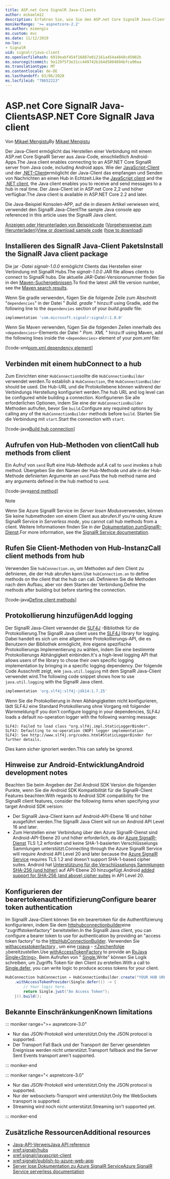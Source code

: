 ```yaml
---
title: ASP.net Core SignalR Java-Clients
author: mikaelm12
description: Erfahren Sie, wie Sie den ASP.net Core SignalR Java-Client verwenden.
monikerRange: '>= aspnetcore-2.2'
ms.author: mimengis
ms.custom: mvc
ms.date: 11/12/2019
no-loc:
- SignalR
uid: signalr/java-client
ms.openlocfilehash: 6919eabf454f16887e012161a454a4848c45002b
ms.sourcegitcommit: 9a129f5f3e31cc449742b164d5004894bfca90aa
ms.translationtype: MT
ms.contentlocale: de-DE
ms.lasthandoff: 03/06/2020
ms.locfileid: "78652213"
---
```

# <a name="aspnet-core-opno-locsignalr-java-client"></a><span data-ttu-id="c15f1-103">ASP.net Core SignalR Java-Clients</span><span class="sxs-lookup"><span data-stu-id="c15f1-103">ASP.NET Core SignalR Java client</span></span>

<span data-ttu-id="c15f1-104">Von [Mikael Mengistu](https://twitter.com/MikaelM_12)</span><span class="sxs-lookup"><span data-stu-id="c15f1-104">By [Mikael Mengistu](https://twitter.com/MikaelM_12)</span></span>

<span data-ttu-id="c15f1-105">Der Java-Client ermöglicht das Herstellen einer Verbindung mit einem ASP.net Core SignalR Server aus Java-Code, einschließlich Android-Apps.</span><span class="sxs-lookup"><span data-stu-id="c15f1-105">The Java client enables connecting to an ASP.NET Core SignalR server from Java code, including Android apps.</span></span> <span data-ttu-id="c15f1-106">Wie der [JavaScript-Client](xref:signalr/javascript-client) und der [.NET-Client](xref:signalr/dotnet-client)ermöglicht der Java-Client das empfangen und Senden von Nachrichten an einen Hub in Echtzeit.</span><span class="sxs-lookup"><span data-stu-id="c15f1-106">Like the [JavaScript client](xref:signalr/javascript-client) and the [.NET client](xref:signalr/dotnet-client), the Java client enables you to receive and send messages to a hub in real time.</span></span> <span data-ttu-id="c15f1-107">Der Java-Client ist in ASP.net Core 2,2 und höher verfügbar.</span><span class="sxs-lookup"><span data-stu-id="c15f1-107">The Java client is available in ASP.NET Core 2.2 and later.</span></span>

<span data-ttu-id="c15f1-108">Die Java-Beispiel Konsolen-APP, auf die in diesem Artikel verwiesen wird, verwendet den SignalR Java-Client</span><span class="sxs-lookup"><span data-stu-id="c15f1-108">The sample Java console app referenced in this article uses the SignalR Java client.</span></span>

<span data-ttu-id="c15f1-109">[Anzeigen oder Herunterladen von Beispielcode](https://github.com/dotnet/AspNetCore.Docs/tree/master/aspnetcore/signalr/java-client/sample) ([Vorgehensweise zum Herunterladen](xref:index#how-to-download-a-sample))</span><span class="sxs-lookup"><span data-stu-id="c15f1-109">[View or download sample code](https://github.com/dotnet/AspNetCore.Docs/tree/master/aspnetcore/signalr/java-client/sample) ([how to download](xref:index#how-to-download-a-sample))</span></span>

## <a name="install-the-opno-locsignalr-java-client-package"></a><span data-ttu-id="c15f1-110">Installieren des SignalR Java-Client Pakets</span><span class="sxs-lookup"><span data-stu-id="c15f1-110">Install the SignalR Java client package</span></span>

<span data-ttu-id="c15f1-111">Die jar *-Datei signalr-1.0.0* ermöglicht Clients das Herstellen einer Verbindung mit SignalR Hubs.</span><span class="sxs-lookup"><span data-stu-id="c15f1-111">The *signalr-1.0.0* JAR file allows clients to connect to SignalR hubs.</span></span> <span data-ttu-id="c15f1-112">Die aktuelle JAR-Datei-Versionsnummer finden Sie in den [Maven-Suchergebnissen](https://search.maven.org/search?q=g:com.microsoft.signalr%20AND%20a:signalr).</span><span class="sxs-lookup"><span data-stu-id="c15f1-112">To find the latest JAR file version number, see the [Maven search results](https://search.maven.org/search?q=g:com.microsoft.signalr%20AND%20a:signalr).</span></span>

<span data-ttu-id="c15f1-113">Wenn Sie gradle verwenden, fügen Sie die folgende Zeile zum Abschnitt "`dependencies`" in der Datei " *Build. gradle* " hinzu:</span><span class="sxs-lookup"><span data-stu-id="c15f1-113">If using Gradle, add the following line to the `dependencies` section of your *build.gradle* file:</span></span>

```gradle
implementation 'com.microsoft.signalr:signalr:1.0.0'
```

<span data-ttu-id="c15f1-114">Wenn Sie Maven verwenden, fügen Sie die folgenden Zeilen innerhalb des `<dependencies>`-Elements der Datei " *Pom. XML* " hinzu:</span><span class="sxs-lookup"><span data-stu-id="c15f1-114">If using Maven, add the following lines inside the `<dependencies>` element of your *pom.xml* file:</span></span>

[!code-xml[pom.xml dependency element](java-client/sample/pom.xml?name=snippet_dependencyElement)]

## <a name="connect-to-a-hub"></a><span data-ttu-id="c15f1-115">Verbinden mit einem hub</span><span class="sxs-lookup"><span data-stu-id="c15f1-115">Connect to a hub</span></span>

<span data-ttu-id="c15f1-116">Zum Einrichten einer `HubConnection`sollte die `HubConnectionBuilder` verwendet werden.</span><span class="sxs-lookup"><span data-stu-id="c15f1-116">To establish a `HubConnection`, the `HubConnectionBuilder` should be used.</span></span> <span data-ttu-id="c15f1-117">Die Hub-URL und die Protokollebene können während der Verbindungs Herstellung konfiguriert werden.</span><span class="sxs-lookup"><span data-stu-id="c15f1-117">The hub URL and log level can be configured while building a connection.</span></span> <span data-ttu-id="c15f1-118">Konfigurieren Sie alle erforderlichen Optionen, indem Sie eine der `HubConnectionBuilder` Methoden aufrufen, bevor Sie `build`.</span><span class="sxs-lookup"><span data-stu-id="c15f1-118">Configure any required options by calling any of the `HubConnectionBuilder` methods before `build`.</span></span> <span data-ttu-id="c15f1-119">Starten Sie die Verbindung mit `start`.</span><span class="sxs-lookup"><span data-stu-id="c15f1-119">Start the connection with `start`.</span></span>

[!code-java[Build hub connection](java-client/sample/src/main/java/Chat.java?range=16-17)]

## <a name="call-hub-methods-from-client"></a><span data-ttu-id="c15f1-120">Aufrufen von Hub-Methoden von client</span><span class="sxs-lookup"><span data-stu-id="c15f1-120">Call hub methods from client</span></span>

<span data-ttu-id="c15f1-121">Ein Aufruf von `send` Ruft eine Hub-Methode auf.</span><span class="sxs-lookup"><span data-stu-id="c15f1-121">A call to `send` invokes a hub method.</span></span> <span data-ttu-id="c15f1-122">Übergeben Sie den Namen der Hub-Methode und alle in der Hub-Methode definierten Argumente an `send`.</span><span class="sxs-lookup"><span data-stu-id="c15f1-122">Pass the hub method name and any arguments defined in the hub method to `send`.</span></span>

[!code-java[send method](java-client/sample/src/main/java/Chat.java?range=28)]

> [!NOTE]
> <span data-ttu-id="c15f1-123">Wenn Sie Azure SignalR Service im *Server losen Modus*verwenden, können Sie keine hubmethoden von einem Client aus abrufen.</span><span class="sxs-lookup"><span data-stu-id="c15f1-123">If you're using Azure SignalR Service in *Serverless mode*, you cannot call hub methods from a client.</span></span> <span data-ttu-id="c15f1-124">Weitere Informationen finden Sie in der [Dokumentation zumSignalR-Dienst](/azure/azure-signalr/signalr-concept-serverless-development-config).</span><span class="sxs-lookup"><span data-stu-id="c15f1-124">For more information, see the [SignalR Service documentation](/azure/azure-signalr/signalr-concept-serverless-development-config).</span></span>

## <a name="call-client-methods-from-hub"></a><span data-ttu-id="c15f1-125">Rufen Sie Client-Methoden von Hub-Instanz</span><span class="sxs-lookup"><span data-stu-id="c15f1-125">Call client methods from hub</span></span>

<span data-ttu-id="c15f1-126">Verwenden Sie `hubConnection.on`, um Methoden auf dem Client zu definieren, die der Hub abrufen kann.</span><span class="sxs-lookup"><span data-stu-id="c15f1-126">Use `hubConnection.on` to define methods on the client that the hub can call.</span></span> <span data-ttu-id="c15f1-127">Definieren Sie die Methoden nach dem Aufbau, aber vor dem Starten der Verbindung.</span><span class="sxs-lookup"><span data-stu-id="c15f1-127">Define the methods after building but before starting the connection.</span></span>

[!code-java[Define client methods](java-client/sample/src/main/java/Chat.java?range=19-21)]

## <a name="add-logging"></a><span data-ttu-id="c15f1-128">Protokollierung hinzufügen</span><span class="sxs-lookup"><span data-stu-id="c15f1-128">Add logging</span></span>

<span data-ttu-id="c15f1-129">Der SignalR Java-Client verwendet die [SLF4J](https://www.slf4j.org/) -Bibliothek für die Protokollierung.</span><span class="sxs-lookup"><span data-stu-id="c15f1-129">The SignalR Java client uses the [SLF4J](https://www.slf4j.org/) library for logging.</span></span> <span data-ttu-id="c15f1-130">Dabei handelt es sich um eine allgemeine Protokollierungs-API, die es Benutzern der Bibliothek ermöglicht, ihre eigene spezifische Protokollierungs Implementierung zu wählen, indem Sie eine bestimmte Protokollierungs Abhängigkeit einbinden.</span><span class="sxs-lookup"><span data-stu-id="c15f1-130">It's a high-level logging API that allows users of the library to chose their own specific logging implementation by bringing in a specific logging dependency.</span></span> <span data-ttu-id="c15f1-131">Der folgende Code Ausschnitt zeigt, wie `java.util.logging` mit dem SignalR Java-Client verwendet wird.</span><span class="sxs-lookup"><span data-stu-id="c15f1-131">The following code snippet shows how to use `java.util.logging` with the SignalR Java client.</span></span>

```gradle
implementation 'org.slf4j:slf4j-jdk14:1.7.25'
```

<span data-ttu-id="c15f1-132">Wenn Sie die Protokollierung in ihren Abhängigkeiten nicht konfigurieren, lädt SLF4J eine Standard Protokollierung ohne Vorgang mit folgender Warnmeldung:</span><span class="sxs-lookup"><span data-stu-id="c15f1-132">If you don't configure logging in your dependencies, SLF4J loads a default no-operation logger with the following warning message:</span></span>

```
SLF4J: Failed to load class "org.slf4j.impl.StaticLoggerBinder".
SLF4J: Defaulting to no-operation (NOP) logger implementation
SLF4J: See http://www.slf4j.org/codes.html#StaticLoggerBinder for further details.
```

<span data-ttu-id="c15f1-133">Dies kann sicher ignoriert werden.</span><span class="sxs-lookup"><span data-stu-id="c15f1-133">This can safely be ignored.</span></span>

## <a name="android-development-notes"></a><span data-ttu-id="c15f1-134">Hinweise zur Android-Entwicklung</span><span class="sxs-lookup"><span data-stu-id="c15f1-134">Android development notes</span></span>

<span data-ttu-id="c15f1-135">Beachten Sie beim Angeben der Ziel Android SDK Version die folgenden Punkte, wenn Sie die Android SDK Kompatibilität für die SignalR-Client Features beachten:</span><span class="sxs-lookup"><span data-stu-id="c15f1-135">With regards to Android SDK compatibility for the SignalR client features, consider the following items when specifying your target Android SDK version:</span></span>

* <span data-ttu-id="c15f1-136">Der SignalR Java-Client kann auf Android-API-Ebene 16 und höher ausgeführt werden.</span><span class="sxs-lookup"><span data-stu-id="c15f1-136">The SignalR Java Client will run on Android API Level 16 and later.</span></span>
* <span data-ttu-id="c15f1-137">Zum Herstellen einer Verbindung über den Azure SignalR-Dienst sind Android-API-Ebene 20 und höher erforderlich, da der [Azure SignalR-Dienst](/azure/azure-signalr/signalr-overview) TLS 1,2 erfordert und keine SHA-1-basierten Verschlüsselungs Sammlungen unterstützt.</span><span class="sxs-lookup"><span data-stu-id="c15f1-137">Connecting through the Azure SignalR Service will require Android API Level 20 and later because the [Azure SignalR Service](/azure/azure-signalr/signalr-overview) requires TLS 1.2 and doesn't support SHA-1-based cipher suites.</span></span> <span data-ttu-id="c15f1-138">Android hat [Unterstützung für die Verschlüsselungs Sammlungen SHA-256 (und höher)](https://developer.android.com/reference/javax/net/ssl/SSLSocket) auf API-Ebene 20 hinzugefügt.</span><span class="sxs-lookup"><span data-stu-id="c15f1-138">Android [added support for SHA-256 (and above) cipher suites](https://developer.android.com/reference/javax/net/ssl/SSLSocket) in API Level 20.</span></span>

## <a name="configure-bearer-token-authentication"></a><span data-ttu-id="c15f1-139">Konfigurieren der bearertokenauthentifizierung</span><span class="sxs-lookup"><span data-stu-id="c15f1-139">Configure bearer token authentication</span></span>

<span data-ttu-id="c15f1-140">Im SignalR Java-Client können Sie ein bearertoken für die Authentifizierung konfigurieren, indem Sie dem [httphubconnectionbuilder](/java/api/com.microsoft.signalr._http_hub_connection_builder?view=aspnet-signalr-java)eine "zugriffstokenfactory" bereitstellen.</span><span class="sxs-lookup"><span data-stu-id="c15f1-140">In the SignalR Java client, you can configure a bearer token to use for authentication by providing an "access token factory" to the [HttpHubConnectionBuilder](/java/api/com.microsoft.signalr._http_hub_connection_builder?view=aspnet-signalr-java).</span></span> <span data-ttu-id="c15f1-141">Verwenden Sie [withaccesstokenfactory](/java/api/com.microsoft.signalr._http_hub_connection_builder.withaccesstokenprovider?view=aspnet-signalr-java#com_microsoft_signalr__http_hub_connection_builder_withAccessTokenProvider_Single_String__) , um eine [rxjava](https://github.com/ReactiveX/RxJava) - [\<Zeichenfolge >](https://reactivex.io/documentation/single.html)bereitzustellen.</span><span class="sxs-lookup"><span data-stu-id="c15f1-141">Use [withAccessTokenFactory](/java/api/com.microsoft.signalr._http_hub_connection_builder.withaccesstokenprovider?view=aspnet-signalr-java#com_microsoft_signalr__http_hub_connection_builder_withAccessTokenProvider_Single_String__) to provide an [RxJava](https://github.com/ReactiveX/RxJava) [Single\<String>](https://reactivex.io/documentation/single.html).</span></span> <span data-ttu-id="c15f1-142">Beim Aufrufen von " [Single.](https://reactivex.io/RxJava/javadoc/io/reactivex/Single.html#defer-java.util.concurrent.Callable-)Write" können Sie Logik schreiben, um Zugriffs Token für den Client zu erstellen.</span><span class="sxs-lookup"><span data-stu-id="c15f1-142">With a call to [Single.defer](https://reactivex.io/RxJava/javadoc/io/reactivex/Single.html#defer-java.util.concurrent.Callable-), you can write logic to produce access tokens for your client.</span></span>

```java
HubConnection hubConnection = HubConnectionBuilder.create("YOUR HUB URL HERE")
    .withAccessTokenProvider(Single.defer(() -> {
        // Your logic here.
        return Single.just("An Access Token");
    })).build();
```

## <a name="known-limitations"></a><span data-ttu-id="c15f1-143">Bekannte Einschränkungen</span><span class="sxs-lookup"><span data-stu-id="c15f1-143">Known limitations</span></span>

::: moniker range=">= aspnetcore-3.0"

* <span data-ttu-id="c15f1-144">Nur das JSON-Protokoll wird unterstützt.</span><span class="sxs-lookup"><span data-stu-id="c15f1-144">Only the JSON protocol is supported.</span></span>
* <span data-ttu-id="c15f1-145">Der Transport Fall Back und der Transport der Server gesendeten Ereignisse werden nicht unterstützt.</span><span class="sxs-lookup"><span data-stu-id="c15f1-145">Transport fallback and the Server Sent Events transport aren't supported.</span></span>

::: moniker-end

::: moniker range="< aspnetcore-3.0"

* <span data-ttu-id="c15f1-146">Nur das JSON-Protokoll wird unterstützt.</span><span class="sxs-lookup"><span data-stu-id="c15f1-146">Only the JSON protocol is supported.</span></span>
* <span data-ttu-id="c15f1-147">Nur der websockets-Transport wird unterstützt.</span><span class="sxs-lookup"><span data-stu-id="c15f1-147">Only the WebSockets transport is supported.</span></span>
* <span data-ttu-id="c15f1-148">Streaming wird noch nicht unterstützt.</span><span class="sxs-lookup"><span data-stu-id="c15f1-148">Streaming isn't supported yet.</span></span>

::: moniker-end

## <a name="additional-resources"></a><span data-ttu-id="c15f1-149">Zusätzliche Ressourcen</span><span class="sxs-lookup"><span data-stu-id="c15f1-149">Additional resources</span></span>

* [<span data-ttu-id="c15f1-150">Java-API-Verweis</span><span class="sxs-lookup"><span data-stu-id="c15f1-150">Java API reference</span></span>](/java/api/com.microsoft.signalr?view=aspnet-signalr-java)
* <xref:signalr/hubs>
* <xref:signalr/javascript-client>
* <xref:signalr/publish-to-azure-web-app>
* <span data-ttu-id="c15f1-151">[Server lose Dokumentation zu Azure SignalR Service](/azure/azure-signalr/signalr-concept-serverless-development-config)</span><span class="sxs-lookup"><span data-stu-id="c15f1-151">[Azure SignalR Service serverless documentation](/azure/azure-signalr/signalr-concept-serverless-development-config)</span></span>
